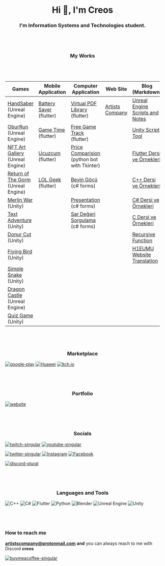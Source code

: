 <h1 align="center">Hi 👋, I'm Creos</h1>
<h3 align="center">I'm Information Systems and Technologies student.</h3>
<hr style="height:30pt; visibility:hidden;" />

<h3 align="center">My Works</h1>
<hr style="height:30pt; visibility:hidden;" />

| Games                                                                                                          | Mobile Application                                                                                  | Computer Application                                                                       | Web Site                                       | Blog (Markdown)                                                                    |
|----------------------------------------------------------------------------------------------------------------|-----------------------------------------------------------------------------------------------------|--------------------------------------------------------------------------------------------|------------------------------------------------|------------------------------------------------------------------------------------|
| [HandSaber](https://github.com/creosB/handsaber) (Unreal Engine)                                               | [Battery Saver](https://github.com/creosB/Battery-Saver) (flutter)                                  | [Virtual PDF Library](https://github.com/creosB/Virtual-pdf-library) (flutter)             | [Artists Company](https://artistscompany.net/) | [Unreal Engine Scripts and Notes](https://github.com/creosB/UnrealScriptsandNotes) |
| [OburRun](https://github.com/creosB/OburRun)      (Unreal Engine)                                              | [Game Time](https://appgallery.huawei.com/app/C103146211)  (flutter) | [Free Game Track](https://github.com/creosB/FreeGameTrack) (flutter)                       |                                                | [Unity Script Tool](https://github.com/creosB/Unity-Scripts)                       |
| [NFT Art Gallery](https://github.com/creosB/NFT-Art-Gallery) (Unreal Engine)                                   | [Ucuzcum](https://play.google.com/store/apps/details?id=com.artistscompany.ucuzcum)     (flutter)   | [Price Comparision](https://github.com/creosB/Price-Comparision) (python bot with Tkinter) |                                                | [Flutter Dersi ve Örnekleri](https://github.com/creosB/flutter-dersi-ve-ornekleri) |
| [Return of The Gorm](https://github.com/creosB/Return-Of-the-Gorm)   (Unreal Engine)                           | [LOL Geek](https://play.google.com/store/apps/details?id=net.puzzleleaf.LOLGEEK)    (flutter)       | [Beyin Göçü](https://github.com/creosB/Beyin-Gocu-Application) (c# forms)                  |                                                | [C++ Dersi ve Örnekleri](https://github.com/creosB/CPP-ders-ve-ornekleri)          |
| [Merlin War](https://github.com/creosB/Merlin-War) (Unity)                                                     |                                                                                                     | [Presentation](https://github.com/creosB/presentation) (c# forms)                          |                                                | [C# Dersi ve Örnekleri](https://github.com/creosB/C-Sharp-programlama-dersleri)    |
| [Text Adventure](https://github.com/creosB/TextAdventure) (Unity)                                              |                                                                                                     | [Sar Değeri Sorgulama](https://github.com/creosB/Sar-degeri-sorgu) (c# forms)              |                                                | [C Dersi ve Örnekleri](https://github.com/creosB/C-ders-ve-ornekleri)              |
| [Donur Cut](https://github.com/creosB/DonerCut) (Unity)                                                        |                                                                                                     |                                                                                            |                                                | [Recursive Function](https://github.com/creosB/RecursiveFunction)                  |
| [Flying Bird](https://github.com/creosB/Flying-Bird) (Unity)                                                   |                                                                                                     |                                                                                            |                                                | [H1EUMU Website Translation](https://github.com/creosB/h1emu_langs)                |
| [Simple Snake](https://github.com/creosB/Simple-Snake) (Unity)                                                 |                                                                                                     |                                                                                            |                                                |                                                                                    |
| [Dragon Castle](https://play.google.com/store/apps/details?id=com.artistscompany.dragoncastle) (Unreal Engine) |                                                                                                     |                                                                                            |                                                |                                                                                    |
| [Quiz Game](https://github.com/creosB/bilgi_yarismasi) (Unity)                                                 |                                                                                                     |                                                                                            |                                                |                                                                                    |

<hr style="height:30pt; visibility:hidden;" />

<h3 align="center">Marketplace</h3>

[![google-play](https://cdn.jsdelivr.net/npm/@intergrav/devins-badges@3/assets/cozy/available/google-play_vector.svg)](https://play.google.com/store/apps/dev?id=6223046675380899342)
[![Huawei](https://img.shields.io/badge/Huawei-%23FF0000.svg?style=for-the-badge&logo=huawei&logoColor=white)](https://appgallery.huawei.com/tab/appdetailCommon%7CC103270749%7Cautomore%7Cdoublecolumncardwithstar%7C903547)
[![Itch.io](https://img.shields.io/badge/Itch_IO-%23FF0B34.svg?style=for-the-badge&logo=Itch.io&logoColor=white)](https://artistscompany.itch.io/)

<hr style="height:30pt; visibility:hidden;" />


<h3 align="center">Portfolio</h3>

[![website](https://cdn.jsdelivr.net/npm/@intergrav/devins-badges@3/assets/cozy/documentation/website_vector.svg)](https://www.artistscompany.net)

<hr style="height:30pt; visibility:hidden;" />

<h3 align="center">Socials</h3>

[![twitch-singular](https://cdn.jsdelivr.net/npm/@intergrav/devins-badges@3/assets/cozy/social/twitch-singular_vector.svg)](https://www.twitch.tv/creosb) 
[![youtube-singular](https://cdn.jsdelivr.net/npm/@intergrav/devins-badges@3/assets/cozy/social/youtube-singular_vector.svg)](https://www.youtube.com/@CreosB)

[![twitter-singular](https://cdn.jsdelivr.net/npm/@intergrav/devins-badges@3/assets/cozy/social/twitter-singular_vector.svg)](https://twitter.com/CreosB) 
[![Instagram](https://img.shields.io/badge/Instagram-%23E4405F.svg?logo=Instagram&logoColor=white)](https://instagram.com/artistscompanyofficial)
[![Facebook](https://img.shields.io/badge/Facebook-%231877F2.svg?logo=Facebook&logoColor=white)](https://fb.com/artistscompanyofficial)

[![discord-plural](https://cdn.jsdelivr.net/npm/@intergrav/devins-badges@3/assets/cozy/social/discord-plural_vector.svg)](https://discord.gg/TZkyjTC)

<hr style="height:30pt; visibility:hidden;" />

<h3 align="center">Languages and Tools</h3>

![C++](https://img.shields.io/badge/c++-%2300599C.svg?style=for-the-badge&logo=c%2B%2B&logoColor=white)
![C#](https://img.shields.io/badge/c%23-%23239120.svg?style=for-the-badge&logo=c-sharp&logoColor=white)
![Flutter](https://img.shields.io/badge/Flutter-%2302569B.svg?style=for-the-badge&logo=Flutter&logoColor=white)
![Python](https://img.shields.io/badge/python-3670A0?style=for-the-badge&logo=python&logoColor=ffdd54)
![Blender](https://img.shields.io/badge/blender-%23F5792A.svg?style=for-the-badge&logo=blender&logoColor=white)
![Unreal Engine](https://img.shields.io/badge/unreal_engine-%2302569B.svg?style=for-the-badge&logo=unrealengine&logoColor=white)
![Unity](https://img.shields.io/badge/Unity-%2302569B.svg?style=for-the-badge&logo=unity&logoColor=white)

<hr style="height:30pt; visibility:hidden;" />

### How to reach me
**artistscompany@protonmail.com**
**and** you can always reach to me with Discord **creos**

[![buymeacoffee-singular](https://cdn.jsdelivr.net/npm/@intergrav/devins-badges@3/assets/compact/donate/buymeacoffee-singular_vector.svg)](https://www.buymeacoffee.com/creos)
